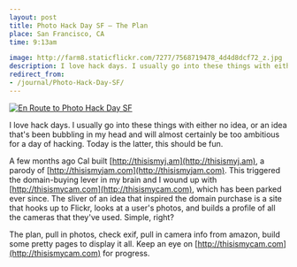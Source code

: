 ```yaml
---
layout: post
title: Photo Hack Day SF — The Plan
place: San Francisco, CA
time: 9:13am

image: http://farm8.staticflickr.com/7277/7568719478_4d4d8dcf72_z.jpg
description: I love hack days. I usually go into these things with either no idea, or an idea that's been bubbling in my head and will almost certainly be too ambitious for a day of hacking. Today is the latter, this should be fun.
redirect_from:
- /journal/Photo-Hack-Day-SF/
---
```


[![En Route to Photo Hack Day SF](http://farm8.staticflickr.com/7277/7568719478_4d4d8dcf72_z.jpg)](http://www.flickr.com/photos/cjmartin/7568719478/in/photostream)

I love hack days. I usually go into these things with either no idea, or an idea that's been bubbling in my head and will almost certainly be too ambitious for a day of hacking. Today is the latter, this should be fun.

A few months ago Cal built [http://thisismyj.am](http://thisismyj.am), a parody of [http://thisismyjam.com](http://thisismyjam.com). This triggered the domain-buying lever in my brain and I wound up with [http://thisismycam.com](http://thisismycam.com), which has been parked ever since. The sliver of an idea that inspired the domain purchase is a site that hooks up to Flickr, looks at a user's photos, and builds a profile of all the cameras that they've used. Simple, right?

The plan, pull in photos, check exif, pull in camera info from amazon, build some pretty pages to display it all. Keep an eye on [http://thisismycam.com](http://thisismycam.com) for progress.